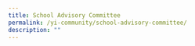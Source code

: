 ```yaml
---
title: School Advisory Committee
permalink: /yi-community/school-advisory-committee/
description: ""
---
```


